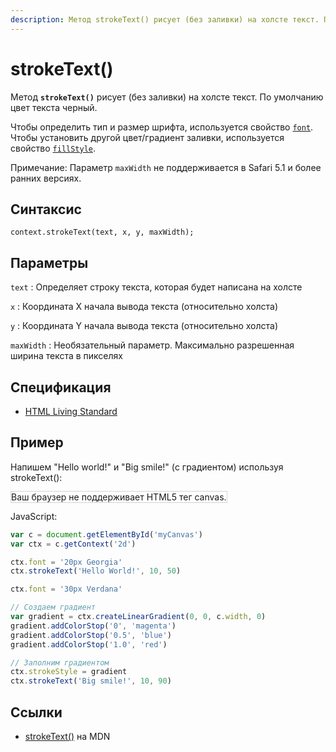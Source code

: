 ```yaml
---
description: Метод strokeText() рисует (без заливки) на холсте текст. По умолчанию цвет текста черный
---
```


# strokeText()

Метод **`strokeText()`** рисует (без заливки) на холсте текст. По умолчанию цвет текста черный.

Чтобы определить тип и размер шрифта, используется свойство [`font`](font.md). Чтобы установить другой цвет/градиент заливки, используется свойство [`fillStyle`](fillstyle.md).

Примечание: Параметр `maxWidth` не поддерживается в Safari 5.1 и более ранних версиях.

## Синтаксис

```
context.strokeText(text, x, y, maxWidth);
```

## Параметры

`text`
: Определяет строку текста, которая будет написана на холсте

`x`
: Координата X начала вывода текста (относительно холста)

`y`
: Координата Y начала вывода текста (относительно холста)

`maxWidth`
: Необязательный параметр. Максимально разрешенная ширина текста в пикселях

## Спецификация

- [HTML Living Standard](https://html.spec.whatwg.org/multipage/canvas.html#dom-context-2d-stroketext)

## Пример

Напишем "Hello world!" и "Big smile!" (с градиентом) используя strokeText():

<canvas id="myCanvas" width="300" height="150" style="border:1px solid #d3d3d3;background:#ffffff;">
Ваш браузер не поддерживает HTML5 тег canvas.
</canvas>
<script>
var c=document.getElementById("myCanvas");
var canvOK=1;
try {c.getContext("2d");}
catch (er) {canvOK=0;}
if (canvOK==1){
var ctx=c.getContext("2d");
ctx.font="20px Georgia";
ctx.strokeText("Hello World!",10,50);
ctx.font="30px Verdana";
// Create gradient
var gradient=ctx.createLinearGradient(0,0,c.width,0);
gradient.addColorStop("0","magenta");
gradient.addColorStop("0.5","blue");
gradient.addColorStop("1.0","red");
// Fill with gradient
ctx.strokeStyle=gradient;
ctx.strokeText("Big smile!",10,90);}
</script>

JavaScript:

```js
var c = document.getElementById('myCanvas')
var ctx = c.getContext('2d')

ctx.font = '20px Georgia'
ctx.strokeText('Hello World!', 10, 50)

ctx.font = '30px Verdana'

// Создаем градиент
var gradient = ctx.createLinearGradient(0, 0, c.width, 0)
gradient.addColorStop('0', 'magenta')
gradient.addColorStop('0.5', 'blue')
gradient.addColorStop('1.0', 'red')

// Заполним градиентом
ctx.strokeStyle = gradient
ctx.strokeText('Big smile!', 10, 90)
```

## Ссылки

- [strokeText()](https://developer.mozilla.org/ru/docs/Web/API/CanvasRenderingContext2D/strokeText) на MDN
